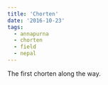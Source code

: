 ```yaml
---
title: 'Chorten'
date: '2016-10-23'
tags:
  - annapurna
  - chorten
  - field
  - nepal
---
```


The first chorten along the way.
